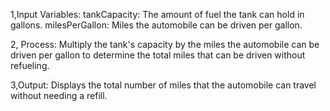 1,Input Variables:
tankCapacity: The amount of fuel the tank can hold in gallons.
milesPerGallon: Miles the automobile can be driven per gallon.

2,  Process:
Multiply the tank's capacity by the miles the automobile can be driven per gallon to determine the total miles that can be driven without refueling.

3,Output:
Displays the total number of miles that the automobile can travel without needing a refill.

